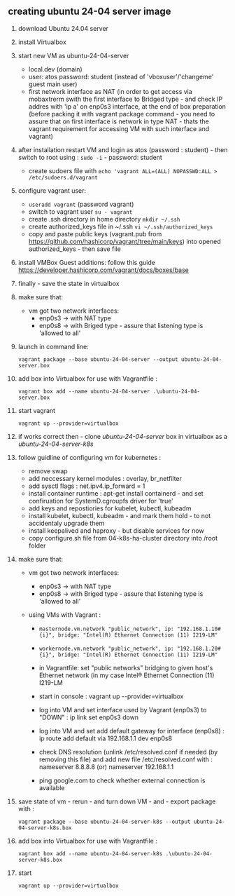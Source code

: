 ## creating ubuntu 24-04 server image

1. download Ubuntu 24.04 server
2. install Virtualbox 
3. start new VM as ubuntu-24-04-server 
    - local.dev (domain) 
    - user: atos password: student (instead of 'vboxuser'/'changeme' guest main user)
    - first network interface as NAT (in order to get access via mobaxtrerm swith the first interface to Bridged type - and check IP addres with 'ip a' on enp0s3 interface, at the end of box preparation (before packing it with vagrant package command - you need to assure that on first interface is network in type NAT - thats the vagrant requirement for accessing VM with such interface and vagrant)

4. after installation restart VM and login as atos (password : student) - then switch to root using : `sudo -i` - password: student

    - create sudoers file with `echo 'vagrant ALL=(ALL) NOPASSWD:ALL > /etc/sudoers.d/vagrant` 

5. configure vagrant user:

    - `useradd vagrant` (password vagrant)
    - switch to vagrant user  `su - vagrant`
    - create .ssh directory in home directory `mkdir ~/.ssh`
    - create authorized_keys file in ~/.ssh  `vi ~/.ssh/authorized_keys`
    - copy and paste public keys (vagrant.pub from https://github.com/hashicorp/vagrant/tree/main/keys) into opened authorized_keys - then save file


6. install VMBox Guest additions: follow this guide https://developer.hashicorp.com/vagrant/docs/boxes/base 
7. finally - save the state in virtualbox 
8. make sure that:

    - vm got two network interfaces: 
        - enp0s3 -> with NAT type 
        - enp0s8 -> with Briged type - assure that listening type is 'allowed to all'

9. launch in command line:

    `vagrant package --base ubuntu-24-04-server --output ubuntu-24-04-server.box`

6. add box into Virtualbox for use with Vagrantfile :

    `vagrant box add --name ubuntu-24-04-server .\ubuntu-24-04-server.box` 

7. start vagrant

    `vagrant up --provider=virtualbox`


8. if works correct then - clone *ubuntu-24-04-server* box in virtualbox as a *ubuntu-24-04-server-k8s* 
9. follow guidline of configuring vm for kubernetes :

    - remove swap 
    - add neccessary kernel modules : overlay, br_netfilter
    - add sysctl flags : net.ipv4.ip_forward = 1
    - install container runtime :  apt-get install containerd - and set confiruation for SystemD.cgroupfs driver for 'true'
    - add keys and repostiories for kubelet, kubectl, kubeadm
    - install kubelet, kubectl, kubeadm - and mark them hold - to not accidentaly upgrade them
    - install keepalived and haproxy - but disable services for now
    - copy configure.sh file from 04-k8s-ha-cluster directory into /root folder    

10. make sure that:

    - vm got two network interfaces:
        - enp0s3 -> with NAT type
        - enp0s8 -> with Briged type - assure that listening type is 'allowed to all'
    
    - using VMs with Vagrant :

        - `masternode.vm.network "public_network", ip: "192.168.1.10#{i}", bridge: "Intel(R) Ethernet Connection (11) I219-LM"`
        - `workernode.vm.network "public_network", ip: "192.168.1.20#{i}", bridge: "Intel(R) Ethernet Connection (11) I219-LM"`


        - in Vagrantfile: set "public networks"  bridging to given host's Ethernet network (in my case Intel® Ethernet Connection (11) I219-LM
        - start in console :   vagrant up --provider=virtualbox
        - log into VM and set interface used by Vagrant (enp0s3) to "DOWN" : ip link set enp0s3 down
        - log into VM and set add default gateway for interface (enp0s8) : ip route add default via 192.168.1.1 dev enp0s8
        - check DNS resolution (unlink /etc/resolved.conf if needed (by removing this file) and add new file /etc/resolved.conf with : nameserver 8.8.8.8 (or) nameserver 192.168.1.1
        - ping google.com to check whether external connection is available
            
11. save state of vm - rerun - and turn down VM - and - export package with :

    `vagrant package --base ubuntu-24-04-server-k8s --output ubuntu-24-04-server-k8s.box`

11. add box into Virtualbox for use with Vagrantfile :

    `vagrant box add --name ubuntu-24-04-server-k8s .\ubuntu-24-04-server-k8s.box` 

12. start 

    `vagrant up --provider=virtualbox`